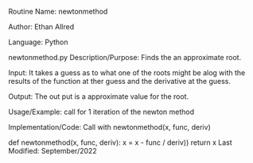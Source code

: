 Routine Name: newtonmethod

Author: Ethan Allred

Language: Python

newtonmethod.py
Description/Purpose:
Finds the an approximate root.

Input:
It takes a guess as to what one of the roots might be alog with the results of the function at ther guess and the derivative at the guess.

Output:
The out put is a approximate value for the root.

Usage/Example:
call for 1 iteration of the newton method

Implementation/Code:
Call with newtonmethod(x, func, deriv)

def newtonmethod(x, func, deriv):
x = x - func / deriv))
return x
Last Modified: September/2022
